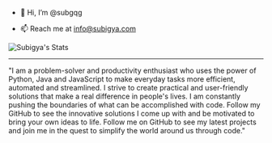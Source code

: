 - 👋 Hi, I’m @subgqg
<!---
- 👀 I’m interested in Cyber Security & Digital Marketing
- 🌱 I’m currently learning Python and Graphics Designing
- 💞️ I’m looking to collaborate on Cyber Security Research
--->
- 📫 Reach me at info@subigya.com

![Subigya's Stats](https://github-readme-stats.vercel.app/api?username=subgqg&show_icons=true&theme=dracula)

<hr>

"I am a problem-solver and productivity enthusiast who uses the power of Python, Java and JavaScript to make everyday tasks more efficient, automated and streamlined. I strive to create practical and user-friendly solutions that make a real difference in people's lives. I am constantly pushing the boundaries of what can be accomplished with code. Follow my GitHub to see the innovative solutions I come up with and be motivated to bring your own ideas to life. Follow me on GitHub to see my latest projects and join me in the quest to simplify the world around us through code."



<!---
subgqg/subgqg is a ✨ special ✨ repository because its `README.md` (this file) appears on your GitHub profile.
You can click the Preview link to take a look at your changes.
--->
